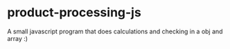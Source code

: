 # product-processing-js
A small javascript program that does calculations and checking in a obj and array  :)
